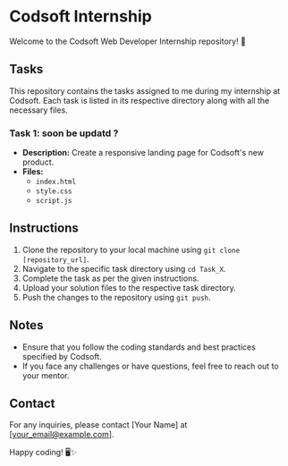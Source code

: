 # Codsoft Internship

Welcome to the Codsoft Web Developer Internship repository! 🚀

## Tasks

This repository contains the tasks assigned to me during my internship at Codsoft. Each task is listed in its respective directory along with all the necessary files.

### Task 1:  soon be updatd ?
- **Description:** Create a responsive landing page for Codsoft's new product.
- **Files:**
  - `index.html`
  - `style.css`
  - `script.js`


## Instructions
1. Clone the repository to your local machine using `git clone [repository_url]`.
2. Navigate to the specific task directory using `cd Task_X`.
3. Complete the task as per the given instructions.
4. Upload your solution files to the respective task directory.
5. Push the changes to the repository using `git push`.

## Notes
- Ensure that you follow the coding standards and best practices specified by Codsoft.
- If you face any challenges or have questions, feel free to reach out to your mentor.

## Contact
For any inquiries, please contact [Your Name] at [your_email@example.com].

Happy coding! 🖥️✨
